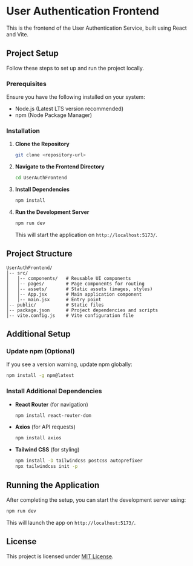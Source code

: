 # **User Authentication Frontend**  

This is the frontend of the User Authentication Service, built using React and Vite.  

## **Project Setup**  

Follow these steps to set up and run the project locally.  

### **Prerequisites**  
Ensure you have the following installed on your system:  
- Node.js (Latest LTS version recommended)  
- npm (Node Package Manager)  

### **Installation**  

1. **Clone the Repository**  
   ```bash
   git clone <repository-url>
   ```  

2. **Navigate to the Frontend Directory**  
   ```bash
   cd UserAuthFrontend
   ```  

3. **Install Dependencies**  
   ```bash
   npm install
   ```  

4. **Run the Development Server**  
   ```bash
   npm run dev
   ```  
   This will start the application on `http://localhost:5173/`.  

## **Project Structure**  
```
UserAuthFrontend/
│-- src/
│   │-- components/   # Reusable UI components
│   │-- pages/        # Page components for routing
│   │-- assets/       # Static assets (images, styles)
│   │-- App.jsx       # Main application component
│   │-- main.jsx      # Entry point
│-- public/           # Static files
│-- package.json      # Project dependencies and scripts
│-- vite.config.js    # Vite configuration file
```  

## **Additional Setup**  

### **Update npm (Optional)**  
If you see a version warning, update npm globally:  
```bash
npm install -g npm@latest
```  

### **Install Additional Dependencies**  
- **React Router** (for navigation)  
  ```bash
  npm install react-router-dom
  ```  
- **Axios** (for API requests)  
  ```bash
  npm install axios
  ```  
- **Tailwind CSS** (for styling)  
  ```bash
  npm install -D tailwindcss postcss autoprefixer  
  npx tailwindcss init -p  
  ```  

## **Running the Application**  
After completing the setup, you can start the development server using:  
```bash
npm run dev
```  
This will launch the app on `http://localhost:5173/`.  

## **License**  
This project is licensed under [MIT License](LICENSE).  
